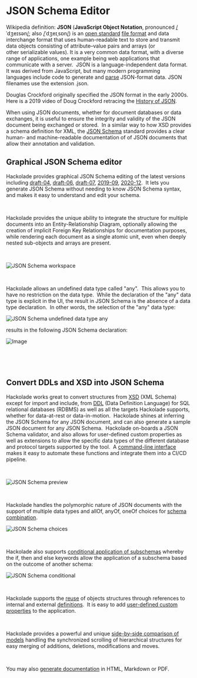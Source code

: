# JSON Schema Editor

Wikipedia definition: **JSON** (**JavaScript Object Notation**, pronounced [/](<https://en.wikipedia.org/wiki/Help:IPA/English>)ˈdʒeɪsən[/](<https://en.wikipedia.org/wiki/Help:IPA/English>); also [/](<https://en.wikipedia.org/wiki/Help:IPA/English>)ˈdʒeɪˌsɒn[/](<https://en.wikipedia.org/wiki/Help:IPA/English>)) is an [open standard](<https://en.wikipedia.org/wiki/Open\_standard>) [file format](<https://en.wikipedia.org/wiki/File\_format>) and data interchange format that uses human-readable text to store and transmit data objects consisting of attribute–value pairs and arrays (or other serializable values). It is a very common data format, with a diverse range of applications, one example being web applications that communicate with a server.&nbsp; JSON is a language-independent data format. It was derived from JavaScript, but many modern programming languages include code to generate and [parse](<https://en.wikipedia.org/wiki/Parsing>) JSON-format data. JSON filenames use the extension .json.

Douglas Crockford originally specified the JSON format in the early 2000s. &nbsp; Here is a 2019 video of Doug Crockford retracing the [History of JSON](<https://youtu.be/TjVcVWB0oFk> "target=\"\_blank\"").&nbsp;

When using JSON documents, whether for document databases or data exchanges, it is useful to ensure the integrity and validity of the JSON document being exchanged or stored.&nbsp; In a similar way to how XSD provides a schema definition for XML, the [JSON Schema](<http://json-schema.org/> "target=\"\_blank\"") standard provides a clear human- and machine-readable documentation of of JSON documents that allow their annotation and validation.

## Graphical JSON Schema editor

Hackolade provides graphical JSON Schema editing of the latest versions including [draft-04](<https://json-schema.org/specification-links.html#draft-4> "target=\"\_blank\""), [draft-06](<https://json-schema.org/specification-links.html#draft-6> "target=\"\_blank\""), [draft-07](<https://json-schema.org/specification-links.html#draft-7> "target=\"\_blank\""), [2019-09](<https://json-schema.org/specification-links.html#2019-09-formerly-known-as-draft-8> "target=\"\_blank\""), [2020-12](<https://json-schema.org/specification-links.html#2020-12> "target=\"\_blank\"").&nbsp; It lets you generate JSON Schema without needing to know JSON Schema syntax, and makes it easy to understand and edit your schema.

&nbsp;

Hackolade provides the unique ability to integrate the structure for multiple documents into an Entity-Relationship Diagram, optionally allowing the creation of implicit Foreign Key Relationships for documentation purposes, while rendering each document as a single atomic unit, even when deeply nested sub-objects and arrays are present.

&nbsp;

![JSON Schema workspace](<lib/JSON Schema workspace.png>)

&nbsp;

Hackolade allows an undefined data type called "any".&nbsp; This allows you to have no restriction on the data type.&nbsp; While the declaration of the "any" data type is explicit in the UI, the result in JSON Schema is the absence of a data type declaration.&nbsp; In other words, the selection of the "any" data type:

![JSON Schema undefined data type any](<lib/JSON Schema undefined data type any.png>)

results in the following JSON Schema declaration:

![Image](<lib/JSON Schema undefined data type any result.png>)

&nbsp;

&nbsp;

## Convert DDLs and XSD into JSON Schema

Hackolade works great to convert structures from [XSD](<XSDXMLSchemaDefinition.md>) (XML Schema) except for import and include, from [DDL](<SQLDDL.md>) (Data Definition Language) for SQL relational databases (RDBMS) as well as all the targets Hackolade supports, whether for data-at-rest or data-in-motion.&nbsp; Hackolade shines at inferring the JSON Schema for any JSON document, and can also generate a sample JSON document for any JSON Schema.&nbsp; Hackolade on-boards a JSON Schema validator, and also allows for user-defined custom properties as well as extensions to allow the specific data types of the different database and protocol targets supported by the tool.&nbsp; A [command-line interface](<CommandLineInterface.md>) makes it easy to automate these functions and integrate them into a CI/CD pipeline.

&nbsp;

![JSON Schema preview](<lib/JSON Schema preview.png>)

&nbsp;

Hackolade handles the polymorphic nature of JSON documents with the support of multiple data types and allOf, anyOf, oneOf choices for [schema combination](<https://json-schema.org/understanding-json-schema/reference/combining.html#combining-schemas> "target=\"\_blank\"").

![JSON Schema choices](<lib/JSON Schema choices.png>)

&nbsp;

Hackolade also supports [conditional application of subschemas](<https://json-schema.org/understanding-json-schema/reference/conditionals.html> "target=\"\_blank\"") whereby the if, then and else keywords allow the application of a subschema based on the outcome of another schema:

![JSON Schema conditional](<lib/JSON Schema conditional.png>)

&nbsp;

Hackolade supports the [reuse](<https://json-schema.org/understanding-json-schema/structuring.html#reuse> "target=\"\_blank\"") of objects structures through references to internal and external [definitions](<Reusableobjectsdefinitions.md>).&nbsp; It is easy to add [user-defined custom properties](<Userdefinedcustomproperties.md>) to the application.

&nbsp;

Hackolade provides a powerful and unique [side-by-side comparison of models](<Compareandmergemodels.md>) handling the synchronized scrolling of hierarchical structures for easy merging of additions, deletions, modifications and moves.

&nbsp;

You may also [generate documentation](<Generatedocumentation.md>) in HTML, Markdown or PDF. &nbsp;

